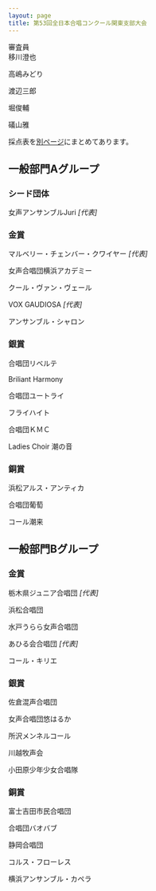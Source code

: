 ```yaml
---
layout: page
title: 第53回全日本合唱コンクール関東支部大会
---
```

審査員  
移川澄也

高嶋みどり

渡辺三郎

堀俊輔

礒山雅

採点表を[別ページ](kanto-general-score/)にまとめてあります。

一般部門Aグループ
-----------------

### シード団体

<span class="choir-name">女声アンサンブルJuri</span>
*\[代表\]*

### 金賞

<span class="choir-name">マルベリー・チェンバー・クワイヤー</span>
*\[代表\]*

<span class="choir-name">女声合唱団横浜アカデミー</span>

<span class="choir-name">クール・ヴァン・ヴェール</span>

<span class="choir-name">VOX GAUDIOSA</span>
*\[代表\]*

<span class="choir-name">アンサンブル・シャロン</span>

### 銀賞

<span class="choir-name">合唱団リベルテ</span>

<span class="choir-name">Briliant Harmony</span>

<span class="choir-name">合唱団ユートライ</span>

<span class="choir-name">フライハイト</span>

<span class="choir-name">合唱団ＫＭＣ</span>

<span class="choir-name">Ladies Choir 潮の音</span>

### 銅賞

<span class="choir-name">浜松アルス・アンティカ</span>

<span class="choir-name">合唱団葡萄</span>

<span class="choir-name">コール潮来</span>

一般部門Bグループ
-----------------

### 金賞

<span class="choir-name">栃木県ジュニア合唱団</span>
*\[代表\]*

<span class="choir-name">浜松合唱団</span>

<span class="choir-name">水戸うらら女声合唱団</span>

<span class="choir-name">あひる会合唱団</span>
*\[代表\]*

<span class="choir-name">コール・キリエ</span>

### 銀賞

<span class="choir-name">佐倉混声合唱団</span>

<span class="choir-name">女声合唱団悠はるか</span>

<span class="choir-name">所沢メンネルコール</span>

<span class="choir-name">川越牧声会</span>

<span class="choir-name">小田原少年少女合唱隊</span>

### 銅賞

<span class="choir-name">富士吉田市民合唱団</span>

<span class="choir-name">合唱団バオバブ</span>

<span class="choir-name">静岡合唱団</span>

<span class="choir-name">コルス・フローレス</span>

<span class="choir-name">横浜アンサンブル・カペラ</span>
